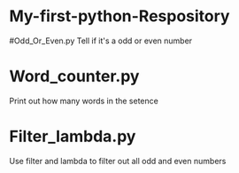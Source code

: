 # My-first-python-Respository

#Odd_Or_Even.py
Tell if it's a odd or even number
# Word_counter.py
Print out how many words in the setence
# Filter_lambda.py
Use filter and lambda to filter out all odd and even numbers


